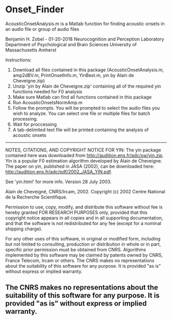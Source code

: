 # Onset_Finder
AcousticOnsetAnalysis.m is a Matlab function for finding acoustic onsets in an audio file or group of audio files

Benjamin H. Zobel - 01-20-2018
Neurocognition and Perception Laboratory
Department of Psychological and Brain Sciences
University of Massachusetts Amherst

Instructions: 
1. Download all files contained in this package (AcousticOnsetAnalysis.m, amp2dBV.m, PrintOnsetInfo.m, YinBest.m, yin by Alain de Cheveigne.zip) 
2. Unzip 'yin by Alain de Cheveigne.zip' containing all of the required yin functions needed for F0 analysis
3. Make sure Matlab can find all functions contained in this package
3. Run AcousticOnsetsNormAmp.m
4. Follow the prompts. You will be prompted to select the audio files you wish to analyze. You can select one file or multiple files for batch processing.
5. Wait for proccessing
6. A tab-delimited text file will be printed containing the analysis of acoustic onsets

-----------------------------------------------------------------------------------------------------------
NOTES, CITATIONS, AND COPYRIGHT NOTICE FOR YIN:
The yin package contained here was downloaded from http://audition.ens.fr/adc/sw/yin.zip. Yin is a popular F0 estimation algorithm developed by Alain de Cheveigne. The paper on yin, published in JASA (2002), can be downloaded here: http://audition.ens.fr/adc/pdf/2002_JASA_YIN.pdf.

See 'yin.html' for more info.
Version 28 July 2003.

Alain de Cheveigné, CNRS/Ircam, 2002.
Copyright (c) 2002 Centre National de la Recherche Scientifique.

Permission to use, copy, modify, and distribute this software without 
fee is hereby granted FOR RESEARCH PURPOSES only, provided that this
copyright notice appears in all copies and in all supporting 
documentation, and that the software is not redistributed for any 
fee (except for a nominal shipping charge). 

For any other uses of this software, in original or modified form, 
including but not limited to consulting, production or distribution
in whole or in part, specific prior permission must be obtained from CNRS.
Algorithms implemented by this software may be claimed by patents owned 
by CNRS, France Telecom, Ircam or others.
The CNRS makes no representations about the suitability of this 
software for any purpose.  It is provided "as is" without express
or implied warranty.

The CNRS makes no representations about the suitability of this 
software for any purpose.  It is provided "as is" without express
or implied warranty.
-----------------------------------------------------------------------------------------------------------
 
